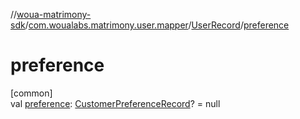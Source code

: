 //[woua-matrimony-sdk](../../../index.md)/[com.woualabs.matrimony.user.mapper](../index.md)/[UserRecord](index.md)/[preference](preference.md)

# preference

[common]\
val [preference](preference.md): [CustomerPreferenceRecord](../-customer-preference-record/index.md)? = null
